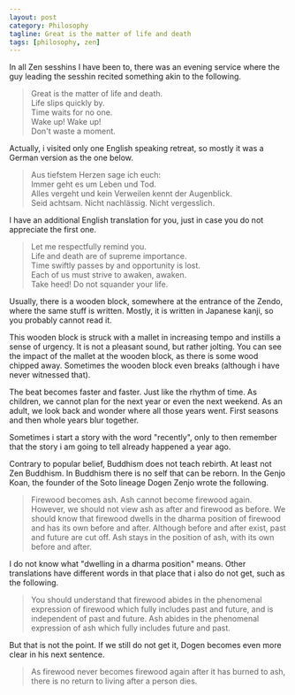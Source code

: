 ```yaml
---
layout: post
category: Philosophy
tagline: Great is the matter of life and death
tags: [philosophy, zen]
---
```

In all Zen sesshins I have been to, there was an evening service where the guy
leading the sesshin recited something akin to the following.

> Great is the matter of life and death.  
> Life slips quickly by.  
> Time waits for no one.  
> Wake up! Wake up!  
> Don't waste a moment.

Actually, i visited only one English speaking retreat, so mostly it
was a German version as the one below.

> Aus tiefstem Herzen sage ich euch:  
> Immer geht es um Leben und Tod.  
> Alles vergeht und kein Verweilen kennt der Augenblick.  
> Seid achtsam. Nicht nachlässig. Nicht vergesslich.  

I have an additional English translation for you, just in case you
do not appreciate the first one.

> Let me respectfully remind you.  
> Life and death are of supreme importance.  
> Time swiftly passes by and opportunity is lost.  
> Each of us must strive to awaken, awaken.  
> Take heed! Do not squander your life.

Usually, there is a wooden block, somewhere at the entrance of the
Zendo, where the same stuff is written. Mostly, it is written in
Japanese kanji, so you probably cannot read it.

This wooden block is struck with a mallet in increasing tempo and
instills a sense of urgency. It is
not a pleasant sound, but rather jolting.
You can see the impact of the mallet at the wooden block, as there is
some wood chipped away. Sometimes the wooden block even breaks
(although i have never witnessed that).

The beat becomes faster and faster. Just like the rhythm of time.
As children, we cannot plan for the next year or even the next
weekend. As an adult, we look back and wonder where all those years
went. First seasons and then whole years blur together.

Sometimes i start a story with the word "recently", only to then
remember that the story i am going to tell already happened a year
ago.

Contrary to popular belief, Buddhism does not teach rebirth. At least
not Zen Buddhism. In Buddhism there is no self that can be reborn.
In the Genjo Koan, the founder of the Soto lineage Dogen Zenjo
wrote the following.

> Firewood becomes ash. Ash cannot become firewood again. However, we
> should not view ash as after and firewood as before. We should know
> that firewood dwells in the dharma position of firewood and has its
> own before and after. Although before and after exist, past and
> future are cut off. Ash stays in the position of ash, with its own
> before and after.

I do not know what "dwelling in a dharma position" means. Other
translations have different words in that place that i also do not
get, such as the following.

> You should understand that firewood abides in the phenomenal
> expression of firewood which fully includes past and future, and is
> independent of past and future. Ash abides in the phenomenal
> expression of ash which fully includes future and past.

But that is not the point. If we still do not get it, Dogen becomes
even more clear in his next sentence.

> As firewood never becomes firewood again after it
> has burned to ash, there is no return to living after a person dies.

